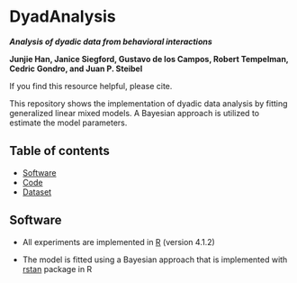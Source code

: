 # DyadAnalysis
***Analysis of dyadic data from behavioral interactions***

__Junjie Han, Janice Siegford, Gustavo de los Campos, Robert Tempelman, Cedric Gondro, and Juan P. Steibel__

If you find this resource helpful, please cite.

This repository shows the implementation of dyadic data analysis by fitting generalized linear mixed models. A Bayesian approach is utilized to estimate the model parameters.

## Table of contents

* [Software](#Software)
* [Code](#Code)
* [Dataset](#Dataset)

## Software
* All experiments are implemented in [R](https://cloud.r-project.org/) (version 4.1.2)

* The model is fitted using a Bayesian approach that is implemented with [rstan](https://mc-stan.org/users/interfaces/rstan) package in R 
